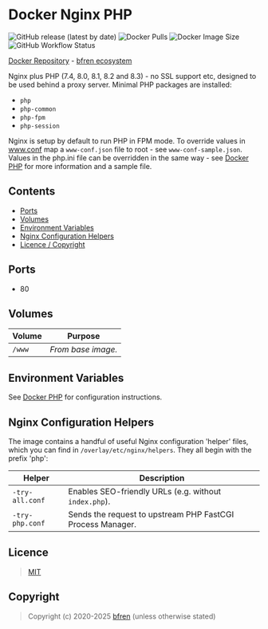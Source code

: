 # Docker Nginx PHP

![GitHub release (latest by date)](https://img.shields.io/github/v/release/bfren/docker-nginx-php) ![Docker Pulls](https://img.shields.io/endpoint?url=https%3A%2F%2Fbfren.dev%2Fdocker%2Fpulls%2Fnginx-php) ![Docker Image Size](https://img.shields.io/endpoint?url=https%3A%2F%2Fbfren.dev%2Fdocker%2Fsize%2Fnginx-php) ![GitHub Workflow Status](https://img.shields.io/github/actions/workflow/status/bfren/docker-nginx-php/dev.yml?branch=main)

[Docker Repository](https://hub.docker.com/r/bfren/nginx-php) - [bfren ecosystem](https://github.com/bfren/docker)

Nginx plus PHP (7.4, 8.0, 8.1, 8.2 and 8.3) - no SSL support etc, designed to be used behind a proxy server.  Minimal PHP packages are installed:

* `php`
* `php-common`
* `php-fpm`
* `php-session`

Nginx is setup by default to run PHP in FPM mode.  To override values in www.conf map a `www-conf.json` file to root - see `www-conf-sample.json`.  Values in the php.ini file can be overridden in the same way - see [Docker PHP](https://github.com/bfren/docker-php) for more information and a sample file.

## Contents

* [Ports](#ports)
* [Volumes](#volumes)
* [Environment Variables](#environment-variables)
* [Nginx Configuration Helpers](#nginx-configuration-helpers)
* [Licence / Copyright](#licence)

## Ports

* 80

## Volumes

| Volume   | Purpose            |
| -------- | ------------------ |
| `/www`   | *From base image.* |

## Environment Variables

See [Docker PHP](https://github.com/bfren/docker-php) for configuration instructions.

## Nginx Configuration Helpers

The image contains a handful of useful Nginx configuration 'helper' files, which you can find in `/overlay/etc/nginx/helpers`.  They all begin with the prefix 'php':

| Helper          | Description                                                |
| --------------- | ---------------------------------------------------------- |
| `-try-all.conf` | Enables SEO-friendly URLs (e.g. without `index.php`).      |
| `-try-php.conf` | Sends the request to upstream PHP FastCGI Process Manager. |

## Licence

> [MIT](https://mit.bfren.dev/2020)

## Copyright

> Copyright (c) 2020-2025 [bfren](https://bfren.dev) (unless otherwise stated)
